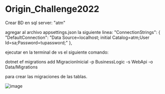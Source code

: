 # Origin_Challenge2022

Crear BD en sql server: "atm"

agregar al archivo appsettings.json la siguiente linea:
"ConnectionStrings": {
    "DefaultConnection": "Data Source=localhost; initial Catalog=atm;User Id=sa;Password=tupassword;"
  },
  
  
  ejecutar en la terminal de vs el siguiente comando:
  
  dotnet ef migrations add MigracionInicial -p BusinessLogic -s WebApi -o Data/Migrations
  
  para crear las migraciones de las tablas.
  
  
  ![image](https://user-images.githubusercontent.com/16199425/206824672-d06ed6cc-eead-43d1-90b4-4c331670780d.png)
